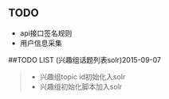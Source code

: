 ## TODO

* api接口签名规则
* 用户信息采集



##TODO LIST (兴趣组话题列表solr)2015-09-07


> * 兴趣组topic id初始化入solr
> * 兴趣组初始化脚本加入solr
